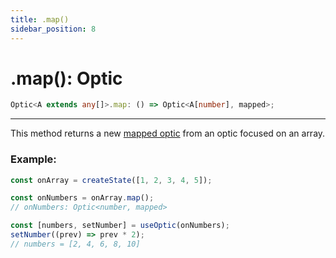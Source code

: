 ```yaml
---
title: .map()
sidebar_position: 8
---
```


# .map(): Optic

```ts
Optic<A extends any[]>.map: () => Optic<A[number], mapped>;
```

---

This method returns a new [mapped optic](../../../Guides/map_reduce) from an optic focused on an array.

### Example:

```ts
const onArray = createState([1, 2, 3, 4, 5]);

const onNumbers = onArray.map();
// onNumbers: Optic<number, mapped>

const [numbers, setNumber] = useOptic(onNumbers);
setNumber((prev) => prev * 2);
// numbers = [2, 4, 6, 8, 10]
```
